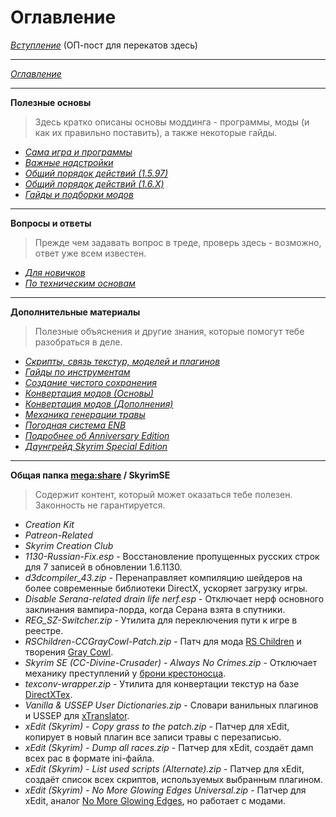 # Оглавление

[*Вступление*](00_Вступление.md) (ОП-пост для перекатов здесь)

------

[*Оглавление*](01_Оглавление.md)

------

**Полезные основы**  
> Здесь кратко описаны основы моддинга - программы, моды (и как их правильно поставить), а также некоторые гайды.

+ [*Сама игра и программы*](01_Main_Info/01_Сама_игра_и_программы.md)
+ [*Важные надстройки*](01_Main_Info/02_Важные_надстройки.md)
+ [*Общий порядок действий (1.5.97)*](01_Main_Info/03_Общий_порядок_действий_(1.5.97).md)
+ [*Общий порядок действий (1.6.X)*](01_Main_Info/03_Общий_порядок_действий_(1.6.X).md)
+ [*Гайды и подборки модов*](01_Main_Info/04_Гайды_и_подборки_модов.md)

------

**Вопросы и ответы**  
> Прежде чем задавать вопрос в треде, проверь здесь - возможно, ответ уже всем известен.

+ [*Для новичков*](02_Questions_Answers/01_Для_новичков.md)
+ [*По техническим основам*](02_Questions_Answers/02_По_техническим_основам.md)

------

**Дополнительные материалы**  
> Полезные объяснения и другие знания, которые помогут тебе разобраться в деле.

+ [*Скрипты, связь текстур, моделей и плагинов*](03_Addon_Info/01_Скрипты_связь_текстур_моделей_и_плагинов.md)
+ [*Гайды по инструментам*](03_Addon_Info/02_Гайды_по_инструментам.md)
+ [*Создание чистого сохранения*](03_Addon_Info/03_Создание_чистого_сохранения.md)
+ [*Конвертация модов (Основы)*](03_Addon_Info/05_Конвертация_модов_Основы.md)
+ [*Конвертация модов (Дополнения)*](03_Addon_Info/06_Конвертация_модов_Дополнения.md)
+ [*Механика генерации травы*](03_Addon_Info/07_Механика_генерации_травы.md)
+ [*Погодная система ENB*](03_Addon_Info/08_Погодная_система_ENB.md)
+ [*Подробнее об Anniversary Edition*](03_Addon_Info/09_Подробнее_об_Anniversary_Edition.md)
+ [*Даунгрейд Skyrim Special Edition*](https://tesall.club/tutorials/1591-daungreid-skyrim-special-edition)

------

**Общая папка [mega:share](https://link.meridiano-web.com/mega:share) / SkyrimSE**  
> Содержит контент, который может оказаться тебе полезен. Законность не гарантируется.

+ *Creation Kit*
+ *Patreon-Related*
+ *Skyrim Creation Club*
+ *1130-Russian-Fix.esp* - Восстановление пропущенных русских строк для 7 записей в обновлении 1.6.1130.
+ *d3dcompiler_43.zip* - Перенаправляет компиляцию шейдеров на более современные библиотеки DirectX, ускоряет загрузку игры.
+ *Disable Serana-related drain life nerf.esp* - Отключает нерф основного заклинания вампира-лорда, когда Серана взята в спутники.
+ *REG_SZ-Switcher.zip* - Утилита для переключения пути к игре в реестре.
+ *RSChildren-CCGrayCowl-Patch.zip* - Патч для мода [RS Children](https://www.nexusmods.com/skyrimspecialedition/mods/2650) и творения [Gray Cowl](https://en.uesp.net/wiki/Skyrim:The_Gray_Cowl_Returns!).
+ *Skyrim SE (CC-Divine-Crusader) - Always No Crimes.zip* - Отключает механику преступлений	у [брони крестоносца](https://en.uesp.net/wiki/Skyrim:Divine_Crusader).
+ *texconv-wrapper.zip* - Утилита для конвертации текстур на базе [DirectXTex](https://github.com/Microsoft/DirectXTex).
+ *Vanilla & USSEP User Dictionaries.zip* - Словари ванильных плагинов и USSEP для [xTranslator](https://www.nexusmods.com/skyrimspecialedition/mods/134).
+ *xEdit (Skyrim) - Copy grass to the patch.zip* - Патчер для xEdit, копирует в новый плагин все записи травы с перезаписью.
+ *xEdit (Skyrim) - Dump all races.zip* - Патчер для xEdit, создаёт дамп всех рас в формате ini-файла.
+ *xEdit (Skyrim) - List used scripts (Alternate).zip* - Патчер для xEdit, создаёт список всех скриптов, используемых выбранным плагином.
+ *xEdit (Skyrim) - No More Glowing Edges Universal.zip* - Патчер для xEdit, аналог [No More Glowing Edges](https://www.nexusmods.com/skyrim/mods/34981), но работает с модами.
